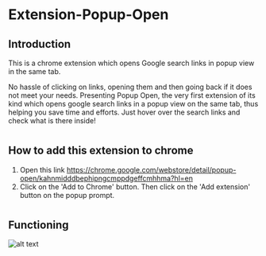 # Extension-Popup-Open
## Introduction
This is a chrome extension which opens Google search links in popup view in the same tab.

No hassle of clicking on links, opening them and then going back if it does not meet your needs. Presenting Popup Open, the very first extension of its kind which opens google search links in a popup view on the same tab, thus helping you save time and efforts. Just hover over the search links and check what is there inside!
# 
## How to add this extension to chrome
1. Open this link  https://chrome.google.com/webstore/detail/popup-open/kahnmidddbephipngcmppdgeffcmhhma?hl=en
2. Click on the 'Add to Chrome' button. Then click on the 'Add extension' button on the popup prompt.
# 
## Functioning
![alt text](./Popup-demo.gif)